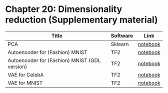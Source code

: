 # Chapter 20: Dimensionality reduction  (Supplementary material)

[pca]: https://colab.research.google.com/github/probml/pyprobml/blob/master/book1/supplements/pca.ipynb
[ae]: https://colab.research.google.com/github/probml/pyprobml/blob/master/notebooks/ae_mnist_tf.ipynb
[ae2]: https://colab.research.google.com/github/probml/pyprobml/blob/master/book1/supplements/ae_mnist_gdl_tf.ipynb
[vae]: https://colab.research.google.com/github/probml/pyprobml/blob/master/notebooks/vae_celeba_tf.ipynb
[vae2]: https://colab.research.google.com/github/probml/pyprobml/blob/master/book1/supplements/vae_mnist_gdl_tf.ipynb

|Title|Software|Link|
|-----------|----|----|
|PCA| Sklearn| [notebook][pca]|
|Autoencoder for (Fashion) MNIST| TF2| [notebook][ae]|
|Autoencoder for (Fashion) MNIST (GDL version)| TF2| [notebook][ae2]|
|VAE for CelebA| TF2| [notebook][vae]|
|VAE for MNIST| TF2| [notebook][vae2]|
